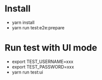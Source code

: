 # Install
- yarn install
- yarn run test:e2e:prepare

# Run test with UI mode
- export TEST_USERNAME=xxx
- export TEST_PASSWORD=xxx
- yarn run test:ui